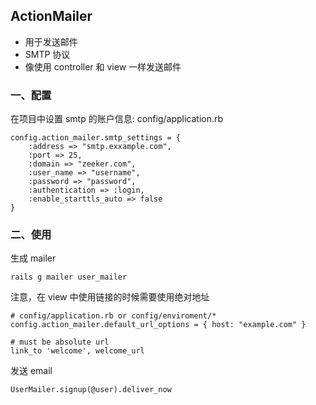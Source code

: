 ## ActionMailer

* 用于发送邮件
* SMTP 协议
* 像使用 controller 和 view 一样发送邮件


### 一、配置

在项目中设置 smtp 的账户信息: config/application.rb

```
config.action_mailer.smtp_settings = {
	:address => "smtp.exxample.com",
	:port => 25,
	:domain => "zeeker.com",
	:user_name => "username",
	:password => "password",
	:authentication => :login,
	:enable_starttls_auto => false
}
```

### 二、使用

生成 mailer
```
rails g mailer user_mailer
```

注意，在 view 中使用链接的时候需要使用绝对地址
```
# config/application.rb or config/enviroment/*
config.action_mailer.default_url_options = { host: "example.com" }

# must be absolute url
link_to 'welcome', welcome_url
```

发送 email
```
UserMailer.signup(@user).deliver_now
```
